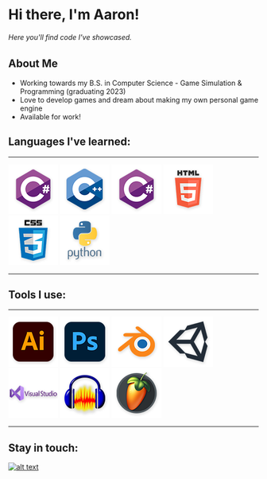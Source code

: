# Hi there, I'm Aaron!
###### Here you'll find code I've showcased.
 
## About Me
* Working towards my B.S. in Computer Science - Game Simulation & Programming (graduating 2023)
* Love to develop games and dream about making my own personal game engine
* Available for work! 

## Languages I've learned:
---

![c][1.1]
![c++][2.1]
![c#][3.1]
![html][4.1]
![css][5.1]
![python][6.1]

[1.1]: https://github.com/aaronmichaelfrost/aaronmichaelfrost/blob/main/icons/languages/c%23.png 
[2.1]: https://github.com/aaronmichaelfrost/aaronmichaelfrost/blob/main/icons/languages/c%2B%2B.png 
[3.1]: https://github.com/aaronmichaelfrost/aaronmichaelfrost/blob/main/icons/languages/c%23.png 
[4.1]: https://github.com/aaronmichaelfrost/aaronmichaelfrost/blob/main/icons/languages/html.png 
[5.1]: https://github.com/aaronmichaelfrost/aaronmichaelfrost/blob/main/icons/languages/css.png 
[6.1]: https://github.com/aaronmichaelfrost/aaronmichaelfrost/blob/main/icons/languages/py.png 

---

## Tools I use:
---

![illustrator][1.2]
![photoshop][2.2]
![blender][3.2]
![unity][4.2]
![visual studio][5.2]
![audacity][6.2]
![fl studio][7.2]

[1.2]: https://github.com/aaronmichaelfrost/aaronmichaelfrost/blob/main/icons/tools/ai.png
[2.2]: https://github.com/aaronmichaelfrost/aaronmichaelfrost/blob/main/icons/tools/ps.png
[3.2]: https://github.com/aaronmichaelfrost/aaronmichaelfrost/blob/main/icons/tools/blend.png
[4.2]: https://github.com/aaronmichaelfrost/aaronmichaelfrost/blob/main/icons/tools/un.png 
[5.2]: https://github.com/aaronmichaelfrost/aaronmichaelfrost/blob/main/icons/tools/vs.png
[6.2]: https://github.com/aaronmichaelfrost/aaronmichaelfrost/blob/main/icons/tools/aud.png
[7.2]: https://github.com/aaronmichaelfrost/aaronmichaelfrost/blob/main/icons/tools/fl.png

---

## Stay in touch:

<!-- display the social media buttons in your README -->

[![alt text][1.3]][1]

<!-- links to social media icons -->
<!-- no need to change these -->

<!-- icons with padding -->

[1.3]: http://i.imgur.com/tXSoThF.png (twitter icon with padding)



[1]: https://twitter.com/aaronmfrost








